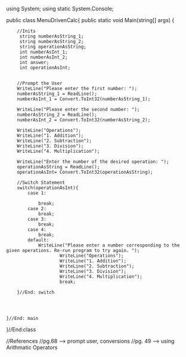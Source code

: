 using System;
using static System.Console;

public class MenuDrivenCalc{
    public static void Main(string[] args) {
        
        //Inits
         string numberAsString_1;
         string numberAsString_2;
         string operationAsString;
         int numberAsInt_1;
         int numberAsInt_2;
         int answer;
         int operationAsInt;
  
        
        //Prompt the User
        WriteLine("Please enter the first number: ");
        numberAsString_1 = ReadLine();
        numberAsInt_1 = Convert.ToInt32(numberAsString_1);
        
        WriteLine("Please enter the second number: ");
        numberAsString_2 = ReadLine();
        numberAsInt_2 = Convert.ToInt32(numberAsString_2);
        
        WriteLine("Operations");
        WriteLine("1. Addition");
        WriteLine("2. Subtraction");
        WriteLine("3. Division");
        WriteLine("4. Multiplication");
        
        WriteLine("Enter the number of the desired operation: ");
        operationAsString = ReadLine();
        operationAsInt= Convert.ToInt32(operationAsString);
        
        //Switch Statement
        switch(operationAsInt){
            case 1:
                
                break;
            case 2:
                break;
            case 3:
                break;
            case 4:
                break;
            default:
                WriteLine("Please enter a number corresponding to the given operations. Re-run program to try again. ");
                        WriteLine("Operations");
                        WriteLine("1. Addition");
                        WriteLine("2. Subtraction");
                        WriteLine("3. Division");
                        WriteLine("4. Multiplication");
                        break;
            
        }//End: switch
    
        
        
        
    }//End: main
}//End:class

//References
//pg.68 --> prompt user, conversions
//pg. 49 --> using Arithmatic Operators
